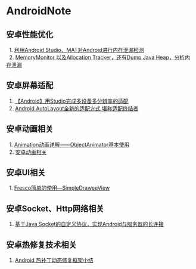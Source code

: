 # AndroidNote

## 安卓性能优化
   1. [利用Android Studio、MAT对Android进行内存泄漏检测](https://github.com/taoweiji/DemoAndroidMemoryLeak)<br>
   2. [MemoryMonitor 以及Allocation Tracker，还有Dump Java Heap，分析内存泄漏](http://www.jianshu.com/p/fa88a33cae19)<br>
   
## 安卓屏幕适配
   1. [【Android】用Studio完成多设备多分辨率的适配](http://blog.csdn.net/u011156012/article/details/50113467)<br>
   2. [Android AutoLayout全新的适配方式 堪称适配终结者](http://blog.csdn.net/lmj623565791/article/details/49990941/)<br>
   
## 安卓动画相关
   1. [Animation动画详解——ObjectAnimator基本使用](http://blog.csdn.net/xuepeng0728119/article/details/50607534)<br>
   2. [安卓动画相关](https://www.zhihu.com/question/27718787)<br>
   
## 安卓UI相关
   1. [Fresco简单的使用—SimpleDraweeView](http://blog.csdn.net/u011164565/article/details/51330778)<br>
   
   
## 安卓Socket、Http网络相关
   1. [基于Java Socket的自定义协议，实现Android与服务器的长连接](http://blog.csdn.net/u010818425/article/details/53448817)<br>
   
## 安卓热修复技术相关
   1. [Android 热补丁动态修复框架小结](http://blog.csdn.net/lmj623565791/article/details/49883661)<br>
